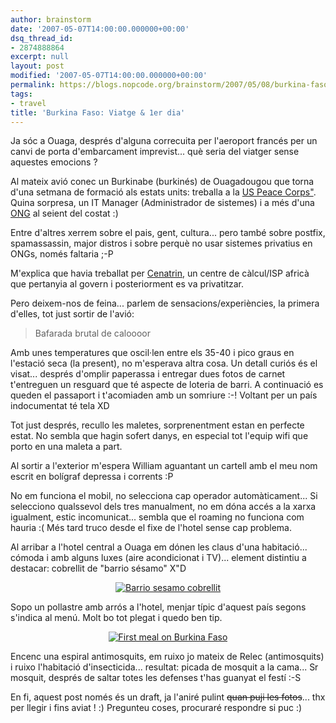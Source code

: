 ```yaml
---
author: brainstorm
date: '2007-05-07T14:00:00.000000+00:00'
dsq_thread_id:
- 2874888864
excerpt: null
layout: post
modified: '2007-05-07T14:00:00.000000+00:00'
permalink: https://blogs.nopcode.org/brainstorm/2007/05/08/burkina-faso-viatge-1er-dia/
tags:
- travel
title: 'Burkina Faso: Viatge & 1er dia'
---
```


Ja sóc a Ouaga, després d'alguna correcuita per l'aeroport francés per un canvi de porta d'embarcament imprevist... què seria del viatger sense aquestes emocions ?

Al mateix avió conec un Burkinabe (burkinés) de Ouagadougou que torna d'una setmana de formació als estats units: treballa a la [US Peace Corps"][1]. Quina sorpresa, un IT Manager (Administrador de sistemes) i a més d'una [ONG][2] al seient del costat :) 

Entre d'altres xerrem sobre el pais, gent, cultura... pero també sobre postfix, spamassassin, major distros i sobre perquè no usar sistemes privatius en ONGs, només faltaria ;-P

M'explica que havia treballat per [Cenatrin][3], un centre de càlcul/ISP africà que pertanyia al govern i posteriorment es va privatitzar.

Pero deixem-nos de feina... parlem de sensacions/experiències, la primera d'elles, tot just sortir de l'avió:

> Bafarada brutal de caloooor

<!--more-->

  
Amb unes temperatures que oscil·len entre els 35-40 i pico graus en l'estació seca (la present), no m'esperava altra cosa. Un detall curiós és el visat... després d'omplir paperassa i entregar dues fotos de carnet t'entreguen un resguard que té aspecte de loteria de barri. A continuació es queden el passaport i t'acomiaden amb un somriure :-! Voltant per un país indocumentat té tela XD

Tot just després, recullo les maletes, sorprenentment estan en perfecte estat. No sembla que hagin sofert danys, en especial tot l'equip wifi que porto en una maleta a part.

Al sortir a l'exterior m'espera William aguantant un cartell amb el meu nom escrit en bolígraf depressa i corrents :P 

No em funciona el mobil, no selecciona cap operador automàticament... Si selecciono qualssevol dels tres manualment, no em dóna accés a la xarxa igualment, estic incomunicat... sembla que el roaming no funciona com hauria :( Més tard truco desde el fixe de l'hotel sense cap problema.

Al arribar a l'hotel central a Ouaga em dónen les claus d'una habitació... cómoda i amb alguns luxes (aire acondicionat i TV)... element distintiu a destacar: cobrellit de "barrio sésamo" X"D

<div class='flickr_photo'>
  <center>
    <a href="http://www.flickr.com/photos/rvalls/2911039063/" title="Barrio sesamo cobrellit" target="_blank" class="flickr-image aligncenter"><img src="http://farm4.static.flickr.com/3213/2911039063_45d219e5c2_m.jpg" alt="Barrio sesamo cobrellit" class="" /></a>
  </center>
</div>

Sopo un pollastre amb arrós a l'hotel, menjar típic d'aquest país segons s'indica al menú. Molt bo tot plegat i quedo ben tip.

<div class='flickr_photo'>
  <center>
    <a href="http://www.flickr.com/photos/rvalls/2911026309/" title="First meal on Burkina Faso" target="_blank" class="flickr-image aligncenter"><img src="http://farm4.static.flickr.com/3164/2911026309_0b2e08cdc6_m.jpg" alt="First meal on Burkina Faso" class="" /></a>
  </center>
</div>

Encenc una espiral antimosquits, em ruixo jo mateix de Relec (antimosquits) i ruixo l'habitació d'insecticida... resultat: picada de mosquit a la cama... Sr mosquit, després de saltar totes les defenses t'has guanyat el festí :-S

En fi, aquest post només és un draft, ja l'aniré pulint <strike>quan puji les fotos</strike>... thx per llegir i fins aviat ! :) Pregunteu coses, procuraré respondre si puc :)

 [1]: http://www.peacecorps.gov/
 [2]: http://en.wikipedia.org/wiki/Peace_Corps
 [3]: http://www.cenatrin.bf/